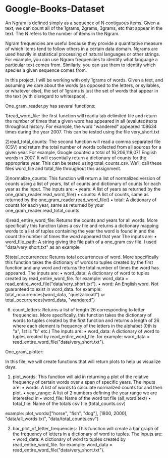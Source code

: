 # Google-Books-Dataset

An Ngram is defined simply as a sequence of N contiguous items. Given a text, we can count all of the 1grams, 2grams, 3grams, etc that appear in the text. The N refers to the number of items in the Ngram.

Ngram frequencies are useful because they provide a quantitative measure of which items tend to follow others in a certain data domain. Ngrams are used heavily in statistical processing of natural languages or other strings. For example, you can use Ngram frequencies to identify what language a particular text comes from. Similarly, you can use them to identify which species a given sequence comes from.

In this project, I will be working with only 1grams of words. Given a text, and assuming we care about the words (as opposed to the letters, or syllables, or whatever else), the set of 1grams is just the set of words that appear in the text (with disregard to whitespace).

One_gram_reader.py has several functions:

1)read_word_file: the first function will read a tab delimited file and return the number of times that a given word has appeared in all (evaluted)texts throughout history. For example, the word "wandered" appeared 108634 times during the year 2007. This can be tested using the file very_short.txt

2)read_total_counts: The second function will read a comma separated file (CSV) and return the total number of words collected from all sources for a given year. For example, Google counted a total of 16,206,118,071 English words in 2007. It will essentially return a dictionary of counts for the appropriate year. This can be tested using total_counts.csv. We'll call these files word_file and total_file throughout this assignment.

3)normalize_counts: This function will return a list of normalized version of counts using a list of years, list of counts and dictionary of counts for each year as the input. 
  The inputs are: 
      ▪ years: A list of years as returned by the one_gram_reader.read_word_file()
      ▪ counts: A list of counts, same as returned by the one_gram_reader.read_word_file()
      ▪ total: A dictionary of counts for each year, same as returned by your one_gram_reader.read_total_counts
      
4)read_entire_word_file:  Returns the counts and years for all words. More specifically this function takes a csv file and returns a dictionary mapping words to a list of tuples containing the year the word is found in and the count the number of times the word appeared that year
  The inputs are:
      ▪ word_file_path: A string giving the file path of a one_gram csv file. I used "data/very_short.txt" as an example

5)total_occurrences: Returns total occurrences of word. More specifically this function takes the dictionary of words to tuples created by the first function and any word and returns the total number of times the word has appeared. 
  The inputs are:
      ▪ word_data: A dictionary of word to tuples created by read_entire_word_file. 
        for example: word_data = read_entire_word_file("data/very_short.txt").
      ▪ word: An English word. Not guaranteed to exist in word_data.
        for example: total_occurrences(word_data, "quetzalcoatl") or total_occurrences(word_data, "wandered")

6) count_letters:  Returns a list of length 26 corresponding to letter frequencies. More specifically, this function takes the dictionary of words to tuples created by the first function and returns a length of 26 where each element is frequency of the letters in the alphabet (0th is "a", 1st is "b" etc.)
     The inputs are: 
       ▪ word_data: A dictionary of word to tuples created by read_entire_word_file. 
        for example: word_data = read_entire_word_file("data/very_short.txt").


One_gram_plotter: 

In this file, we will create functions that will return plots to help us visualize daya. 

1) plot_words: This function will aid in returning a plot of the relative frequency of certain words over a span of specific years.
  The inputs are: 
      ▪ words: A list of words to calculate normalized counts for and then plot. 
      ▪ year_range: A list of 2 numbers defining the year range we are interested in
      ▪ word_file: Name of the word txt file (all_word.text) 
      ▪ total_file: Name of the totals csv file (total_counts.csv)
      
  example: 
  plot_words(["horse", "fish", "dog"], [1800, 2000], "data/all_words.txt", "data/total_counts.csv")
  
2) bar_plot_of_letter_frequencies: This function will create a bar graph of the frequency of letters in a dictionary of word to tuples. 
     The inputs are: 
       ▪ word_data: A dictionary of word to tuples created by read_entire_word_file. 
        for example: word_data = read_entire_word_file("data/very_short.txt").


